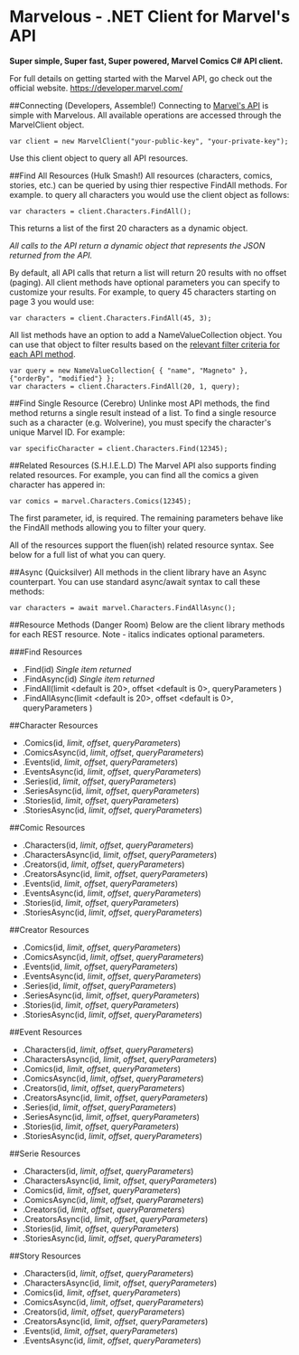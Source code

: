 Marvelous - .NET Client for Marvel's API
=========

__Super simple, Super fast, Super powered, Marvel Comics C# API client.__

For full details on getting started with the Marvel API, go check out the official website.
https://developer.marvel.com/

##Connecting  (Developers, Assemble!)
Connecting to [Marvel's API](https://developer.marvel.com/) is simple with Marvelous.  All available operations are accessed through the MarvelClient object.

```var client = new MarvelClient("your-public-key", "your-private-key");```

Use this client object to query all API resources.

##Find All Resources (Hulk Smash!)
All resources (characters, comics, stories, etc.) can be queried by using thier respective FindAll methods.  For example. to query all characters you would use the client object as follows:

```var characters = client.Characters.FindAll();```

This returns a list of the first 20 characters as a dynamic object.

*All calls to the API return a dynamic object that represents the JSON returned from the API.*

By default, all API calls that return a list will return 20 results with no offset (paging).  All client methods have optional parameters you can specify to customize your results.  For example, to query 45 characters starting on page 3 you would use:

```var characters = client.Characters.FindAll(45, 3);```

All list methods have an option to add a NameValueCollection object.  You can use that object to filter results based on the [relevant filter criteria for each API method](http://developer.marvel.com/docs).

```
var query = new NameValueCollection{ { "name", "Magneto" }, {"orderBy", "modified"} };
var characters = client.Characters.FindAll(20, 1, query);
```

##Find Single Resource (Cerebro)
Unlinke most API methods, the find method returns a single result instead of a list.  To find a single resource such as a character (e.g. Wolverine), you must specify the character's unique Marvel ID.  For example:

```var specificCharacter = client.Characters.Find(12345);```


##Related Resources (S.H.I.E.L.D)
The Marvel API also supports finding related resources.  For example, you can find all the comics a given character has appered in:

```var comics = marvel.Characters.Comics(12345);```

The first parameter, id, is required.  The remaining parameters behave like the FindAll methods allowing you to filter your query.

All of the resources support the fluen(ish) related resource syntax.  See below for a full list of what you can query.

##Async (Quicksilver)
All methods in the client library have an Async counterpart.  You can use standard async/await syntax to call these methods:

```var characters = await marvel.Characters.FindAllAsync();```

##Resource Methods (Danger Room)
Below are the client library methods for each REST resource.  Note - italics indicates optional parameters.

###Find Resources
- .Find(id)  *Single item returned*
- .FindAsync(id)  *Single item returned*
- .FindAll(limit <default is 20>, offset <default is 0>, queryParameters <default is null>)
- .FindAllAsync(limit <default is 20>, offset <default is 0>, queryParameters <default is null>)


##Character Resources
- .Comics(id, *limit*, *offset*, *queryParameters*)
- .ComicsAsync(id, *limit*, *offset*, *queryParameters*)
- .Events(id, *limit*, *offset*, *queryParameters*)
- .EventsAsync(id, *limit*, *offset*, *queryParameters*)
- .Series(id, *limit*, *offset*, *queryParameters*)
- .SeriesAsync(id, *limit*, *offset*, *queryParameters*)
- .Stories(id, *limit*, *offset*, *queryParameters*)
- .StoriesAsync(id, *limit*, *offset*, *queryParameters*)


##Comic Resources
- .Characters(id, *limit*, *offset*, *queryParameters*)
- .CharactersAsync(id, *limit*, *offset*, *queryParameters*)
- .Creators(id, *limit*, *offset*, *queryParameters*)
- .CreatorsAsync(id, *limit*, *offset*, *queryParameters*)
- .Events(id, *limit*, *offset*, *queryParameters*)
- .EventsAsync(id, *limit*, *offset*, *queryParameters*)
- .Stories(id, *limit*, *offset*, *queryParameters*)
- .StoriesAsync(id, *limit*, *offset*, *queryParameters*)

##Creator Resources
- .Comics(id, *limit*, *offset*, *queryParameters*)
- .ComicsAsync(id, *limit*, *offset*, *queryParameters*)
- .Events(id, *limit*, *offset*, *queryParameters*)
- .EventsAsync(id, *limit*, *offset*, *queryParameters*)
- .Series(id, *limit*, *offset*, *queryParameters*)
- .SeriesAsync(id, *limit*, *offset*, *queryParameters*)
- .Stories(id, *limit*, *offset*, *queryParameters*)
- .StoriesAsync(id, *limit*, *offset*, *queryParameters*)

##Event Resources
- .Characters(id, *limit*, *offset*, *queryParameters*)
- .CharactersAsync(id, *limit*, *offset*, *queryParameters*)
- .Comics(id, *limit*, *offset*, *queryParameters*)
- .ComicsAsync(id, *limit*, *offset*, *queryParameters*)
- .Creators(id, *limit*, *offset*, *queryParameters*)
- .CreatorsAsync(id, *limit*, *offset*, *queryParameters*)
- .Series(id, *limit*, *offset*, *queryParameters*)
- .SeriesAsync(id, *limit*, *offset*, *queryParameters*)
- .Stories(id, *limit*, *offset*, *queryParameters*)
- .StoriesAsync(id, *limit*, *offset*, *queryParameters*)

##Serie Resources
- .Characters(id, *limit*, *offset*, *queryParameters*)
- .CharactersAsync(id, *limit*, *offset*, *queryParameters*)
- .Comics(id, *limit*, *offset*, *queryParameters*)
- .ComicsAsync(id, *limit*, *offset*, *queryParameters*)
- .Creators(id, *limit*, *offset*, *queryParameters*)
- .CreatorsAsync(id, *limit*, *offset*, *queryParameters*)
- .Stories(id, *limit*, *offset*, *queryParameters*)
- .StoriesAsync(id, *limit*, *offset*, *queryParameters*)

##Story Resources
- .Characters(id, *limit*, *offset*, *queryParameters*)
- .CharactersAsync(id, *limit*, *offset*, *queryParameters*)
- .Comics(id, *limit*, *offset*, *queryParameters*)
- .ComicsAsync(id, *limit*, *offset*, *queryParameters*)
- .Creators(id, *limit*, *offset*, *queryParameters*)
- .CreatorsAsync(id, *limit*, *offset*, *queryParameters*)
- .Events(id, *limit*, *offset*, *queryParameters*)
- .EventsAsync(id, *limit*, *offset*, *queryParameters*)
